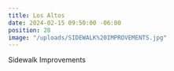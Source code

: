 ```yaml
---
title: Los Altos
date: 2024-02-15 09:50:00 -06:00
position: 28
image: "/uploads/SIDEWALK%20IMPROVEMENTS.jpg"
---
```


Sidewalk Improvements